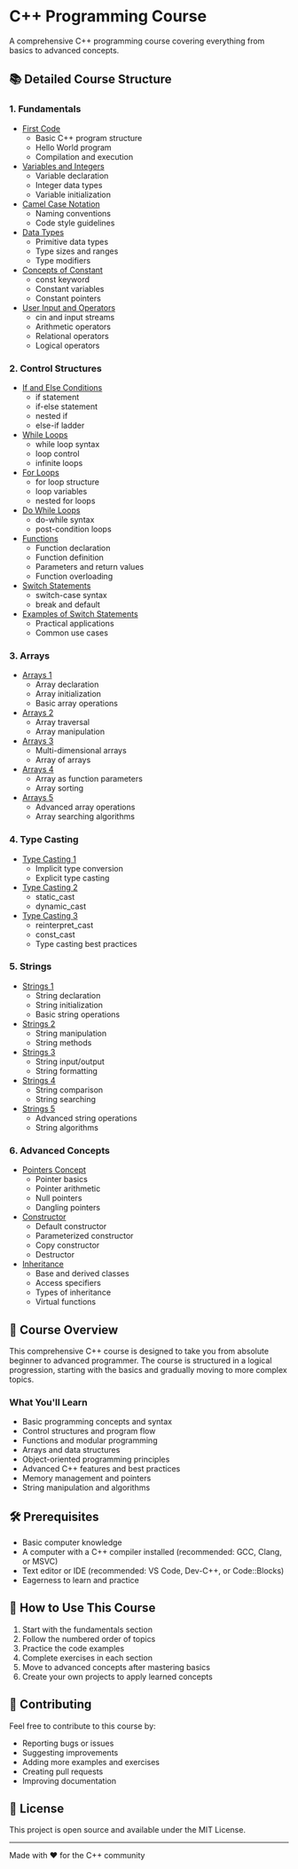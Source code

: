 # C++ Programming Course

A comprehensive C++ programming course covering everything from basics to advanced concepts.

## 📚 Detailed Course Structure

### 1. Fundamentals
- [First Code](CPP%201(1ST%20CODE))
  - Basic C++ program structure
  - Hello World program
  - Compilation and execution
- [Variables and Integers](CPP%202(variables%20and%20integers))
  - Variable declaration
  - Integer data types
  - Variable initialization
- [Camel Case Notation](CPP%203(camel%20case%20notation))
  - Naming conventions
  - Code style guidelines
- [Data Types](CPP%204(data%20types))
  - Primitive data types
  - Type sizes and ranges
  - Type modifiers
- [Concepts of Constant](CPP%205(concepts%20of%20constant))
  - const keyword
  - Constant variables
  - Constant pointers
- [User Input and Operators](CPP%206%20(user%20input%20and%20operators))
  - cin and input streams
  - Arithmetic operators
  - Relational operators
  - Logical operators

### 2. Control Structures
- [If and Else Conditions](CPP%207(if%20and%20else%20conditions))
  - if statement
  - if-else statement
  - nested if
  - else-if ladder
- [While Loops](CPP%208(while%20%20loops))
  - while loop syntax
  - loop control
  - infinite loops
- [For Loops](CPP%209(For%20loops))
  - for loop structure
  - loop variables
  - nested for loops
- [Do While Loops](CPP%2010(do%20while%20loops))
  - do-while syntax
  - post-condition loops
- [Functions](CPP%2011(Functions))
  - Function declaration
  - Function definition
  - Parameters and return values
  - Function overloading
- [Switch Statements](CPP%2012(Switch%20statements))
  - switch-case syntax
  - break and default
- [Examples of Switch Statements](CPP%2013(eg%20of%20Switch%20statements))
  - Practical applications
  - Common use cases

### 3. Arrays
- [Arrays 1](CPP%2014(Arrays%201))
  - Array declaration
  - Array initialization
  - Basic array operations
- [Arrays 2](CPP%2015(Arrays%202))
  - Array traversal
  - Array manipulation
- [Arrays 3](CPP%2016(Arrays%203))
  - Multi-dimensional arrays
  - Array of arrays
- [Arrays 4](CPP%2017(arrays%204))
  - Array as function parameters
  - Array sorting
- [Arrays 5](CPP%2018(arrays%205))
  - Advanced array operations
  - Array searching algorithms

### 4. Type Casting
- [Type Casting 1](CPP%2019(Typecasting%201))
  - Implicit type conversion
  - Explicit type casting
- [Type Casting 2](CPP%2020%20(Typecasting%202))
  - static_cast
  - dynamic_cast
- [Type Casting 3](CPP%2021(Typecasting%203))
  - reinterpret_cast
  - const_cast
  - Type casting best practices

### 5. Strings
- [Strings 1](CPP%2022(Strings%201))
  - String declaration
  - String initialization
  - Basic string operations
- [Strings 2](CPP%2023(Strings%202))
  - String manipulation
  - String methods
- [Strings 3](CPP%2024(Strings%203))
  - String input/output
  - String formatting
- [Strings 4](CPP%2025(Strings%204))
  - String comparison
  - String searching
- [Strings 5](CPP%2026(Strings%205))
  - Advanced string operations
  - String algorithms

### 6. Advanced Concepts
- [Pointers Concept](CPP%2027(Pointers%20concept))
  - Pointer basics
  - Pointer arithmetic
  - Null pointers
  - Dangling pointers
- [Constructor](CPP%2028(Constructor))
  - Default constructor
  - Parameterized constructor
  - Copy constructor
  - Destructor
- [Inheritance](CPP%2029(Inheritance))
  - Base and derived classes
  - Access specifiers
  - Types of inheritance
  - Virtual functions

## 🎯 Course Overview

This comprehensive C++ course is designed to take you from absolute beginner to advanced programmer. The course is structured in a logical progression, starting with the basics and gradually moving to more complex topics.

### What You'll Learn
- Basic programming concepts and syntax
- Control structures and program flow
- Functions and modular programming
- Arrays and data structures
- Object-oriented programming principles
- Advanced C++ features and best practices
- Memory management and pointers
- String manipulation and algorithms

## 🛠️ Prerequisites
- Basic computer knowledge
- A computer with a C++ compiler installed (recommended: GCC, Clang, or MSVC)
- Text editor or IDE (recommended: VS Code, Dev-C++, or Code::Blocks)
- Eagerness to learn and practice

## 📝 How to Use This Course
1. Start with the fundamentals section
2. Follow the numbered order of topics
3. Practice the code examples
4. Complete exercises in each section
5. Move to advanced concepts after mastering basics
6. Create your own projects to apply learned concepts

## 🤝 Contributing
Feel free to contribute to this course by:
- Reporting bugs or issues
- Suggesting improvements
- Adding more examples and exercises
- Creating pull requests
- Improving documentation

## 📄 License
This project is open source and available under the MIT License.

---
Made with ❤️ for the C++ community
 
